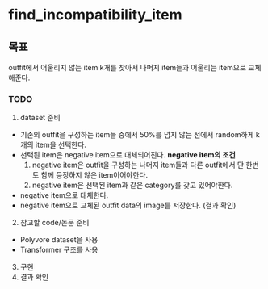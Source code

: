 # find_incompatibility_item

## 목표
outfit에서 어울리지 않는 item k개를 찾아서 나머지 item들과 어울리는 item으로 교체해준다.

### TODO
1. dataset 준비
  * 기존의 outfit을 구성하는 item들 중에서 50%를 넘지 않는 선에서 random하게 k개의 item을 선택한다.
  * 선택된 item은 negative item으로 대체되어진다.
    **negative item의 조건**
    1. negative item은 outfit을 구성하는 나머지 item들과 다른 outfit에서 단 한번도 함께 등장하지 않은 item이어야한다.
    2. negative item은 선택된 item과 같은 category를 갖고 있어야한다.
  * negative item으로 대체한다.
  * negative item으로 교체된 outfit data의 image를 저장한다. (결과 확인)
  
2. 참고할 code/논문 준비
  * Polyvore dataset을 사용
  * Transformer 구조를 사용

3. 구현
4. 결과 확인

